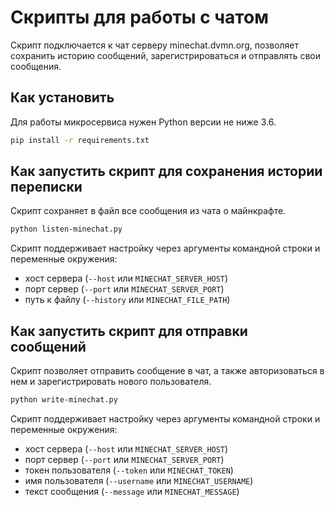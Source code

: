 # Скрипты для работы с чатом

Скрипт подключается к чат серверу minechat.dvmn.org, позволяет сохранить историю сообщений, зарегистрироваться и отправлять свои сообщения.


## Как установить

Для работы микросервиса нужен Python версии не ниже 3.6.

```bash
pip install -r requirements.txt
```

## Как запустить скрипт для сохранения истории переписки

Скрипт сохраняет в файл все сообщения из чата о майнкрафте.

```bash
python listen-minechat.py
```

Скрипт поддерживает настройку через аргументы командной строки и переменные окружения:
 
- хост сервера (`--host` или `MINECHAT_SERVER_HOST`)
- порт сервер (`--port` или `MINECHAT_SERVER_PORT`)
- путь к файлу (`--history` или `MINECHAT_FILE_PATH`)

## Как запустить скрипт для отправки сообщений

Скрипт позволяет отправить сообщение в чат, а также авторизоваться в нем и зарегистрировать нового пользователя.

```bash
python write-minechat.py
```

Скрипт поддерживает настройку через аргументы командной строки и переменные окружения:
 
- хост сервера (`--host` или `MINECHAT_SERVER_HOST`)
- порт сервер (`--port` или `MINECHAT_SERVER_PORT`)
- токен пользователя (`--token` или `MINECHAT_TOKEN`)
- имя пользователя (`--username` или `MINECHAT_USERNAME`)
- текст сообщения (`--message` или `MINECHAT_MESSAGE`)
